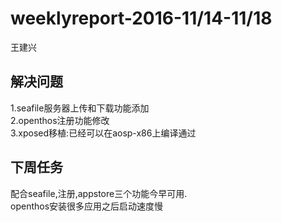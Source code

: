 # weeklyreport-2016-11/14-11/18
王建兴
## 解决问题  
1.seafile服务器上传和下载功能添加  
2.openthos注册功能修改  
3.xposed移植:已经可以在aosp-x86上编译通过  
## 下周任务
配合seafile,注册,appstore三个功能今早可用.  
openthos安装很多应用之后启动速度慢
